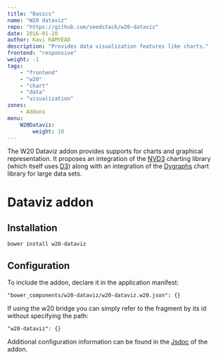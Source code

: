 ```yaml
---
title: "Basics"
name: "W20 dataviz"
repo: "https://github.com/seedstack/w20-dataviz"
date: 2016-01-20
author: Kavi RAMYEAD
description: "Provides data visualization features like charts."
frontend: "responsive"
weight: -1
tags:
    - "frontend"
    - "w20"
    - "chart"
    - "data"
    - "visualization"
zones:
    - Addons
menu:
    W20Dataviz:
        weight: 10
---
```


The W20 Dataviz addon provides supports for charts and graphical representation. It proposes an integration of the
[NVD3](http://nvd3.org/) charting library (which itself uses [D3](http://d3js.org/)) along with an integration of
the [Dygraphs](http://dygraphs.com/) chart library for large data sets.

# Dataviz addon

## Installation

```
bower install w20-dataviz
```

## Configuration

To include the addon, declare it in the application manifest:

```
"bower_components/w20-dataviz/w20-dataviz.w20.json": {}
```
If using the w20 bridge you can simply refer to the fragment by its id without specifying the path:

```
"w20-dataviz": {}
```

Additional configuration information can be found in the [Jsdoc](http://seedstack.org/jsdoc/#/dataviz) of the addon.